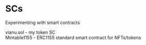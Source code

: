 # SCs
Experimenting with smart contracts

vianu.sol - my token SC <br> Mintable1155 - ERC1155 standard smart contract for NFTs/tokens
